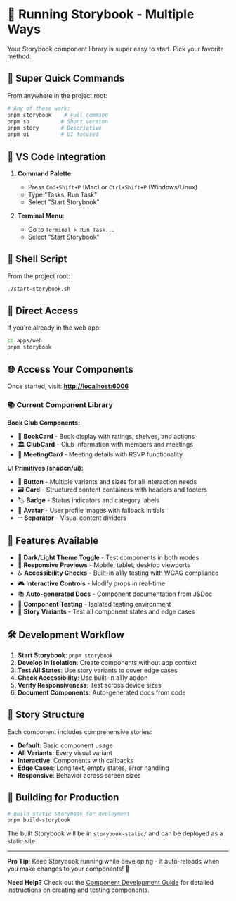 # 🚀 Running Storybook - Multiple Ways

Your Storybook component library is super easy to start. Pick your favorite method:

## 🎯 Super Quick Commands

From anywhere in the project root:

```bash
# Any of these work:
pnpm storybook    # Full command
pnpm sb          # Short version
pnpm story       # Descriptive
pnpm ui          # UI focused
```

## 🔧 VS Code Integration

1. **Command Palette**:
   - Press `Cmd+Shift+P` (Mac) or `Ctrl+Shift+P` (Windows/Linux)
   - Type "Tasks: Run Task"
   - Select "Start Storybook"

2. **Terminal Menu**:
   - Go to `Terminal > Run Task...`
   - Select "Start Storybook"

## 📜 Shell Script

From the project root:

```bash
./start-storybook.sh
```

## 📱 Direct Access

If you're already in the web app:

```bash
cd apps/web
pnpm storybook
```

## 🌐 Access Your Components

Once started, visit: **<http://localhost:6006>**

### 📚 Current Component Library

**Book Club Components:**

- 📖 **BookCard** - Book display with ratings, shelves, and actions
- 🏛️ **ClubCard** - Club information with members and meetings
- 📅 **MeetingCard** - Meeting details with RSVP functionality

**UI Primitives (shadcn/ui):**

- 🔘 **Button** - Multiple variants and sizes for all interaction needs
- 🗃️ **Card** - Structured content containers with headers and footers
- 🏷️ **Badge** - Status indicators and category labels
- 👤 **Avatar** - User profile images with fallback initials
- ➖ **Separator** - Visual content dividers

## 🎨 Features Available

- 🌙 **Dark/Light Theme Toggle** - Test components in both modes
- 📱 **Responsive Previews** - Mobile, tablet, desktop viewports
- ♿ **Accessibility Checks** - Built-in a11y testing with WCAG compliance
- 🎮 **Interactive Controls** - Modify props in real-time
- 📚 **Auto-generated Docs** - Component documentation from JSDoc
- 🧪 **Component Testing** - Isolated testing environment
- 🎯 **Story Variants** - Test all component states and edge cases

## 🛠️ Development Workflow

1. **Start Storybook**: `pnpm storybook`
2. **Develop in Isolation**: Create components without app context
3. **Test All States**: Use story variants to cover edge cases
4. **Check Accessibility**: Use built-in a11y addon
5. **Verify Responsiveness**: Test across device sizes
6. **Document Components**: Auto-generated docs from code

## 📖 Story Structure

Each component includes comprehensive stories:

- **Default**: Basic component usage
- **All Variants**: Every visual variant
- **Interactive**: Components with callbacks
- **Edge Cases**: Long text, empty states, error handling
- **Responsive**: Behavior across screen sizes

## 🔧 Building for Production

```bash
# Build static Storybook for deployment
pnpm build-storybook
```

The built Storybook will be in `storybook-static/` and can be deployed as a static site.

---

**Pro Tip**: Keep Storybook running while developing - it auto-reloads when you make changes to your components! 🔄

**Need Help?** Check out the [Component Development Guide](./docs/component-development.md) for detailed instructions on creating and testing components.
